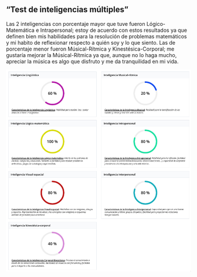 ## “Test de inteligencias múltiples”

Las 2 inteligencias con porcentaje mayor que tuve fueron Lógico-Matemática e Intrapersonal; estoy de acuerdo con estos resultados ya que definen bien mis habilidades para la resolución de problemas matemáticos y mi habito de reflexionar respecto a quién soy y lo que siento.
Las de porcentaje menor fueron Músical-Rítmica y Kinestésica-Corporal; me gustaría mejorar la Músical-Rítmica ya que, aunque no lo haga mucho, apreciar la música es algo que disfruto y me da tranquilidad en mi vida. 
<p align="center">
    <a href="https://raw.githubusercontent.com/Antonio-Cituk/cupenimacm2021/gh-pages/assets/intelmulti.png">
        <img src="https://github.com/Antonio-Cituk/cupenimacm2021/raw/gh-pages/assets/intelmulti.png" alt="inteligencias múltiples" width="600" height="auto">
    </a>
</p>
